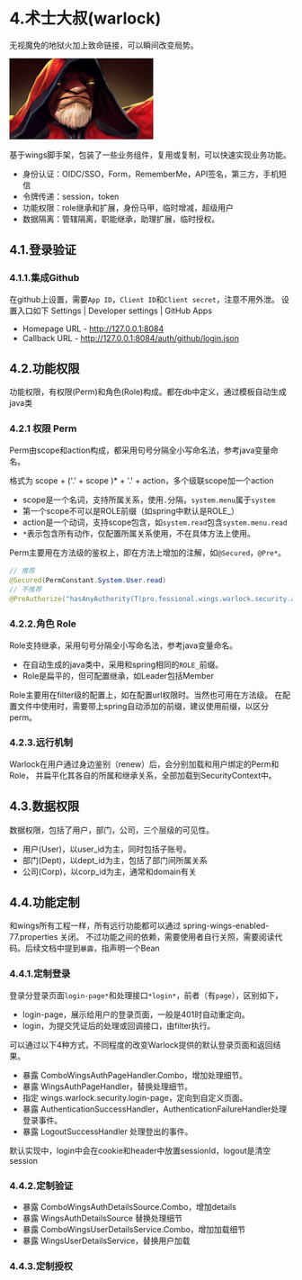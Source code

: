 # 4.术士大叔(warlock)

无视魔免的地狱火加上致命链接，可以瞬间改变局势。

![slardar](./warlock_full.png)

基于wings脚手架，包装了一些业务组件，复用或复制，可以快速实现业务功能。

 * 身份认证：OIDC/SSO，Form，RememberMe，API签名，第三方，手机短信
 * 令牌传递：session，token
 * 功能权限：role继承和扩展，身份马甲，临时增减，超级用户
 * 数据隔离：管辖隔离，职能继承，助理扩展，临时授权。

## 4.1.登录验证

### 4.1.1.集成Github

在github上设置，需要`App ID`，`Client ID`和`Client secret`，注意不用外泄。
设置入口如下 Settings | Developer settings | GitHub Apps

 * Homepage URL - http://127.0.0.1:8084
 * Callback URL - http://127.0.0.1:8084/auth/github/login.json

## 4.2.功能权限

功能权限，有权限(Perm)和角色(Role)构成。都在db中定义，通过模板自动生成java类

### 4.2.1 权限 Perm

Perm由scope和action构成，都采用句号分隔全小写命名法，参考java变量命名。

格式为 scope + ('.' + scope )* + '.' + action，多个级联scope加一个action

* scope是一个名词，支持所属关系，使用`.`分隔，`system.menu`属于`system`
* 第一个scope不可以是ROLE前缀（如spring中默认是ROLE_）
* action是一个动词，支持scope包含，如`system.read`包含`system.menu.read`
* `*`表示包含所有动作，仅配置所属关系使用，不在具体方法上使用。

Perm主要用在方法级的鉴权上，即在方法上增加的注解，如`@Secured`，`@Pre*`。

```java
// 推荐
@Secured(PermConstant.System.User.read)
// 不推荐
@PreAuthorize("hasAnyAuthority(T(pro.fessional.wings.warlock.security.autogen.PermConstant$System$User).read)")
```

### 4.2.2.角色 Role

Role支持继承，采用句号分隔全小写命名法，参考java变量命名。

* 在自动生成的java类中，采用和spring相同的`ROLE_`前缀。
* Role是扁平的，但可配置继承，如Leader包括Member

Role主要用在filter级的配置上，如在配置url权限时。当然也可用在方法级。
在配置文件中使用时，需要带上spring自动添加的前缀，建议使用前缀，以区分perm。

### 4.2.3.远行机制

Warlock在用户通过身边鉴别（renew）后，会分别加载和用户绑定的Perm和Role，
并扁平化其各自的所属和继承关系，全部加载到SecurityContext中。


## 4.3.数据权限

数据权限，包括了用户，部门，公司，三个层级的可见性。

* 用户(User)，以user_id为主，同时包括子账号。
* 部门(Dept)，以dept_id为主，包括了部门间所属关系
* 公司(Corp)，以corp_id为主，通常和domain有关


## 4.4.功能定制

和wings所有工程一样，所有远行功能都可以通过 spring-wings-enabled-77.properties 关闭。
不过功能之间的依赖，需要使用者自行关照，需要阅读代码。后续文档中提到`暴露`，指声明一个Bean

### 4.4.1.定制登录

登录分登录页面`login-page*`和处理接口`*login*`，前者（有`page`），区别如下，

 * login-page，展示给用户的登录页面，一般是401时自动重定向。
 * login，为提交凭证后的处理或回调接口，由filter执行。
 
可以通过以下4种方式，不同程度的改变Warlock提供的默认登录页面和返回结果。

 * 暴露 ComboWingsAuthPageHandler.Combo，增加处理细节。
 * 暴露 WingsAuthPageHandler，替换处理细节。
 * 指定 wings.warlock.security.login-page，定向到自定义页面。
 * 暴露 AuthenticationSuccessHandler，AuthenticationFailureHandler处理登录事件。
 * 暴露 LogoutSuccessHandler 处理登出的事件。
 
默认实现中，login中会在cookie和header中放置sessionId，logout是清空session

### 4.4.2.定制验证

 * 暴露 ComboWingsAuthDetailsSource.Combo，增加details
 * 暴露 WingsAuthDetailsSource 替换处理细节
 * 暴露 ComboWingsUserDetailsService.Combo，增加加载细节
 * 暴露 WingsUserDetailsService，替换用户加载

### 4.4.3.定制授权
